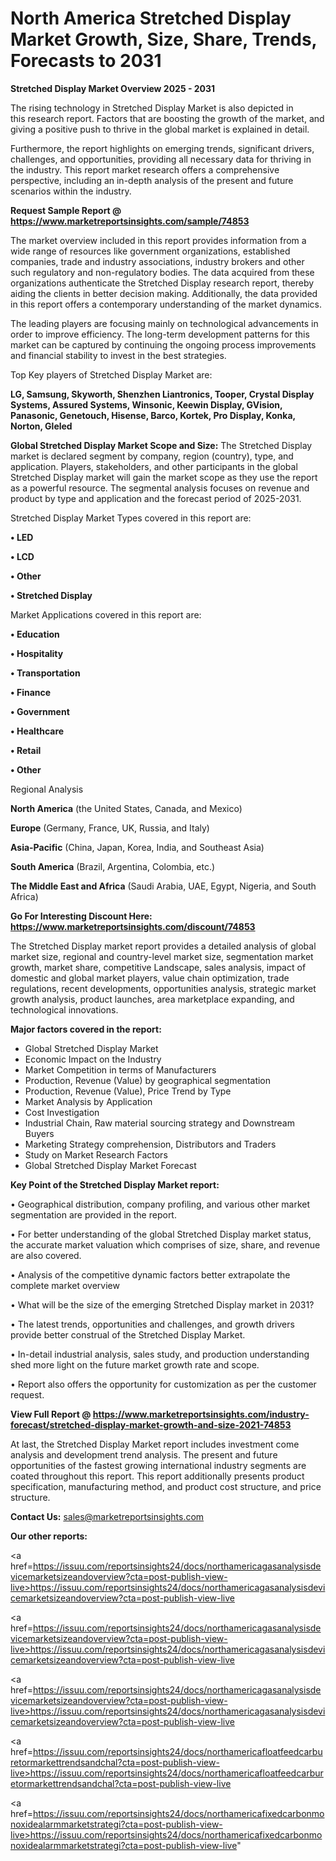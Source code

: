 # North America Stretched Display Market Growth, Size, Share, Trends, Forecasts to 2031

<Strong> Stretched Display Market Overview 2025 - 2031</strong>

The rising technology in Stretched Display Market is also depicted in this research report. Factors that are boosting the growth of the market, and giving a positive push to thrive in the global market is explained in detail.

Furthermore, the report highlights on emerging trends, significant drivers, challenges, and opportunities, providing all necessary data for thriving in the industry. This report market research offers a comprehensive perspective, including an in-depth analysis of the present and future scenarios within the industry.

<strong>Request Sample Report @ <a href=https://www.marketreportsinsights.com/sample/74853>https://www.marketreportsinsights.com/sample/74853</a></strong>

The market overview included in this report provides information from a wide range of resources like government organizations, established companies, trade and industry associations, industry brokers and other such regulatory and non-regulatory bodies. The data acquired from these organizations authenticate the Stretched Display research report, thereby aiding the clients in better decision making. Additionally, the data provided in this report offers a contemporary understanding of the market dynamics.

The leading players are focusing mainly on technological advancements in order to improve efficiency. The long-term development patterns for this market can be captured by continuing the ongoing process improvements and financial stability to invest in the best strategies.

Top Key players of Stretched Display Market are:

<strong>LG, Samsung, Skyworth, Shenzhen Liantronics, Tooper, Crystal Display Systems, Assured Systems, Winsonic, Keewin Display, GVision, Panasonic, Genetouch, Hisense, Barco, Kortek, Pro Display, Konka, Norton, Gleled</strong>

<strong><b>Global Stretched Display Market Scope and Size:</b></strong>
The Stretched Display market is declared segment by company, region (country), type, and application. Players, stakeholders, and other participants in the global Stretched Display market will gain the market scope as they use the report as a powerful resource. The segmental analysis focuses on revenue and product by type and application and the forecast period of 2025-2031.

Stretched Display Market Types covered in this report are:

<strong>• LED

• LCD

• Other

• Stretched Display</strong>

Market Applications covered in this report are:

<strong>• Education

• Hospitality

• Transportation

• Finance

• Government

• Healthcare

• Retail

• Other</strong> 

Regional Analysis

<strong>North America</strong> (the United States, Canada, and Mexico)

<strong>Europe</strong> (Germany, France, UK, Russia, and Italy)

<strong>Asia-Pacific</strong> (China, Japan, Korea, India, and Southeast Asia)

<strong>South America</strong> (Brazil, Argentina, Colombia, etc.)

<strong>The Middle East and Africa</strong> (Saudi Arabia, UAE, Egypt, Nigeria, and South Africa)

<strong>Go For Interesting Discount Here: <a href=https://www.marketreportsinsights.com/discount/74853>https://www.marketreportsinsights.com/discount/74853</a></strong>

The Stretched Display market report provides a detailed analysis of global market size, regional and country-level market size, segmentation market growth, market share, competitive Landscape, sales analysis, impact of domestic and global market players, value chain optimization, trade regulations, recent developments, opportunities analysis, strategic market growth analysis, product launches, area marketplace expanding, and technological innovations.

<strong><b>Major factors covered in the report:</b></strong>
<ul>
  <li>Global Stretched Display Market </li>
  <li>Economic Impact on the Industry</li>
  <li>Market Competition in terms of Manufacturers</li>
  <li>Production, Revenue (Value) by geographical segmentation</li>
  <li>Production, Revenue (Value), Price Trend by Type</li>
  <li>Market Analysis by Application</li>
  <li>Cost Investigation</li>
  <li>Industrial Chain, Raw material sourcing strategy and Downstream Buyers</li>
  <li>Marketing Strategy comprehension, Distributors and Traders</li>
  <li>Study on Market Research Factors</li>
  <li>Global Stretched Display Market Forecast</li>
</ul>

<strong><b>Key Point of the Stretched Display Market report:</b></strong>

• Geographical distribution, company profiling, and various other market segmentation are provided in the report.

• For better understanding of the global Stretched Display market status, the accurate market valuation which comprises of size, share, and revenue are also covered.

• Analysis of the competitive dynamic factors better extrapolate the complete market overview

• What will be the size of the emerging Stretched Display market in 2031?

• The latest trends, opportunities and challenges, and growth drivers provide better construal of the Stretched Display Market.

• In-detail industrial analysis, sales study, and production understanding shed more light on the future market growth rate and scope.

• Report also offers the opportunity for customization as per the customer request.

<strong><b>View Full Report @ <a href=https://www.marketreportsinsights.com/industry-forecast/stretched-display-market-growth-and-size-2021-74853>https://www.marketreportsinsights.com/industry-forecast/stretched-display-market-growth-and-size-2021-74853</a></b></strong>


At last, the Stretched Display Market report includes investment come analysis and development trend analysis. The present and future opportunities of the fastest growing international industry segments are coated throughout this report. This report additionally presents product specification, manufacturing method, and product cost structure, and price structure.

<strong>Contact Us:</strong>
sales@marketreportsinsights.com

<strong>Our other reports:</strong>

<a href=https://issuu.com/reportsinsights24/docs/northamericagasanalysisdevicemarketsizeandoverview?cta=post-publish-view-live>https://issuu.com/reportsinsights24/docs/northamericagasanalysisdevicemarketsizeandoverview?cta=post-publish-view-live</a>

<a href=https://issuu.com/reportsinsights24/docs/northamericagasanalysisdevicemarketsizeandoverview?cta=post-publish-view-live>https://issuu.com/reportsinsights24/docs/northamericagasanalysisdevicemarketsizeandoverview?cta=post-publish-view-live</a>

<a href=https://issuu.com/reportsinsights24/docs/northamericagasanalysisdevicemarketsizeandoverview?cta=post-publish-view-live>https://issuu.com/reportsinsights24/docs/northamericagasanalysisdevicemarketsizeandoverview?cta=post-publish-view-live</a>

<a href=https://issuu.com/reportsinsights24/docs/northamericafloatfeedcarburetormarkettrendsandchal?cta=post-publish-view-live>https://issuu.com/reportsinsights24/docs/northamericafloatfeedcarburetormarkettrendsandchal?cta=post-publish-view-live</a>

<a href=https://issuu.com/reportsinsights24/docs/northamericafixedcarbonmonoxidealarmmarketstrategi?cta=post-publish-view-live>https://issuu.com/reportsinsights24/docs/northamericafixedcarbonmonoxidealarmmarketstrategi?cta=post-publish-view-live</a>"
